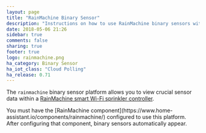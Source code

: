 ```yaml
---
layout: page
title: "RainMachine Binary Sensor"
description: "Instructions on how to use RainMachine binary sensors with Home Assistant."
date: 2018-05-06 21:26
sidebar: true
comments: false
sharing: true
footer: true
logo: rainmachine.png
ha_category: Binary Sensor
ha_iot_class: "Cloud Polling"
ha_release: 0.71
---
```


The `rainmachine` binary sensor platform allows you to view crucial sensor data
within a [RainMachine smart Wi-Fi sprinkler controller](http://www.rainmachine.com/). 

<p class='note'>
You must have the [RainMachine component](https://www.home-assistant.io/components/rainmachine/)
configured to use this platform. After configuring that component, binary
sensors automatically appear.
</p>
